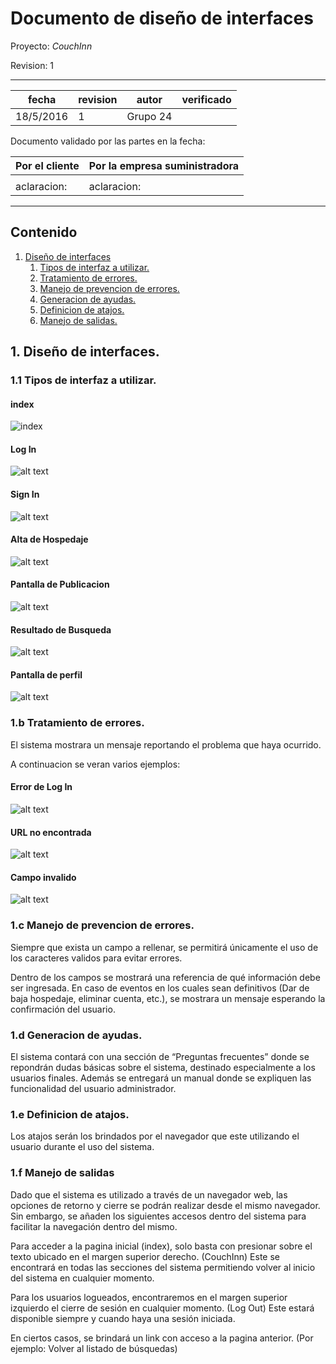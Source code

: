 # Documento de diseño de interfaces


Proyecto: *CouchInn*


Revision: 1


---

| fecha | revision | autor | verificado |
| --- | --- | --- | --- |
| 18/5/2016 | 1 | Grupo 24 |


Documento validado por las partes en la fecha:

| Por el cliente | Por la empresa suministradora |
| --- | --- |
|     |     |
|aclaracion: | aclaracion: |

---

## Contenido

1. [Diseño de interfaces](#1-diseño-de-interfaces)
   1. [Tipos de interfaz a utilizar.](#11-tipos-de-interfaz-a-utilizar)
   2. [Tratamiento de errores.](#12-tratamiento-de-errores)
   3. [Manejo de prevencion de errores.](#13-manejo-de-prevencion-de-errores)
   4. [Generacion de ayudas.](#14-generacion-de-ayudas)
   5. [Definicion de atajos.](#15-definicion-de-atajos)
   6. [Manejo de salidas.](#16-manejo-de-salidas)


## 1. Diseño de interfaces.

### 1.1 Tipos de interfaz a utilizar.

#### index

![index][index]


#### Log In
![alt text][login]


#### Sign In
![alt text][signin]

#### Alta de Hospedaje
![alt text][altahospedaje]

#### Pantalla de Publicacion
![alt text][publicacion]

#### Resultado de Busqueda
![alt text][busqueda]

#### Pantalla de perfil
![alt text][perfil]

### 1.b Tratamiento de errores.

El sistema mostrara un mensaje reportando el problema que haya ocurrido. 

A continuacion se veran varios ejemplos:

#### Error de Log In
![alt text][login_error]

#### URL no encontrada
![alt text][404error]

#### Campo invalido
![alt text][campo_invalido]


### 1.c Manejo de prevencion de errores.

Siempre que exista un campo a rellenar, se permitirá únicamente el uso de los caracteres
validos para evitar errores.

Dentro de los campos se mostrará una referencia de qué información debe ser ingresada.
En caso de eventos en los cuales sean definitivos (Dar de baja hospedaje, eliminar cuenta,
etc.), se mostrara un mensaje esperando la confirmación del usuario.


### 1.d Generacion de ayudas.

El sistema contará con una sección de “Preguntas frecuentes” donde se repondrán dudas
básicas sobre el sistema, destinado especialmente a los usuarios finales. Además se
entregará un manual donde se expliquen las funcionalidad del usuario administrador.


### 1.e Definicion de atajos.

Los atajos serán los brindados por el navegador que este utilizando el usuario durante el
uso del sistema.


### 1.f Manejo de salidas

Dado que el sistema es utilizado a través de un navegador web, las opciones de retorno y
cierre se podrán realizar desde el mismo navegador. Sin embargo, se añaden los siguientes
accesos dentro del sistema para facilitar la navegación dentro del mismo.


Para acceder a la pagina inicial (index), solo basta con presionar sobre el texto ubicado en
el margen superior derecho. (CouchInn) Este se encontrará en todas las secciones del
sistema permitiendo volver al inicio del sistema en cualquier momento.


Para los usuarios logueados, encontraremos en el margen superior izquierdo el cierre de
sesión en cualquier momento. (Log Out) Este estará disponible siempre y cuando haya una
sesión iniciada.


En ciertos casos, se brindará un link con acceso a la pagina anterior. (Por ejemplo: Volver al
listado de búsquedas)


[campo_invalido]: https://github.com/chudix/couchInn/blob/master/documentacion/MockUp/signin_error.png "Campo invalido"
[404error]: https://github.com/chudix/couchInn/blob/master/documentacion/MockUp/404_error.png "URL no encontrada"
[login_error]: https://github.com/chudix/couchInn/blob/master/documentacion/MockUp/login_error.png "Error de Log In "
[perfil]: https://github.com/chudix/couchInn/blob/master/documentacion/MockUp/perfil.png "Pantalla de perfil "
[busqueda]: https://github.com/chudix/couchInn/blob/master/documentacion/MockUp/busqueda.png "busqueda"
[publicacion]: https://github.com/chudix/couchInn/blob/master/documentacion/MockUp/publicacion.png "Pantalla de publicacion"
[altahospedaje]: https://github.com/chudix/couchInn/blob/master/documentacion/MockUp/alta_hospedaje.jpg "Alta de Hospadaje"
[signin]: https://github.com/chudix/couchInn/blob/master/documentacion/MockUp/signin.png "Sign in"
[login]: https://github.com/chudix/couchInn/blob/master/documentacion/MockUp/login.png "Log In"
[index]: https://github.com/chudix/couchInn/blob/master/documentacion/MockUp/index.png "Index"
